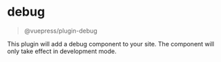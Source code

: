 # debug

> @vuepress/plugin-debug

This plugin will add a debug component to your site. The component will only take effect in development mode.
